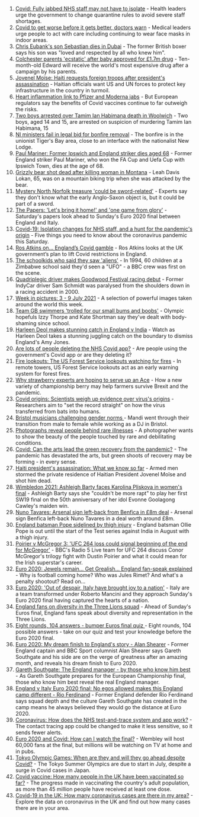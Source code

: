 1. [Covid: Fully jabbed NHS staff may not have to isolate](https://www.bbc.co.uk/news/uk-57786794) - Health leaders urge the government to change quarantine rules to avoid severe staff shortages.
2. [Covid to get worse before it gets better, doctors warn](https://www.bbc.co.uk/news/uk-57786002) - Medical leaders urge people to act with care including continuing to wear face masks in indoor areas.
3. [Chris Eubank's son Sebastian dies in Dubai](https://www.bbc.co.uk/news/uk-57786230) - The former British boxer says his son was "loved and respected by all who knew him".
4. [Colchester parents 'ecstatic' after baby approved for £1.7m drug](https://www.bbc.co.uk/news/uk-england-essex-57776754) - Ten-month-old Edward will receive the world's most expensive drug after a campaign by his parents.
5. [Jovenel Moïse: Haiti requests foreign troops after president's assassination](https://www.bbc.co.uk/news/world-latin-america-57786862) - Haitian officials want US and UN forces to protect key infrastructure in the country in turmoil.
6. [Heart inflammation link to Pfizer and Moderna jabs](https://www.bbc.co.uk/news/health-57781637) - But European regulators say the benefits of Covid vaccines continue to far outweigh the risks.
7. [Two boys arrested over Tamim Ian Habimana death in Woolwich](https://www.bbc.co.uk/news/uk-england-london-57788287) - Two boys, aged 14 and 15, are arrested on suspicion of murdering Tamim Ian Habimana, 15
8. [NI ministers fail in legal bid for bonfire removal](https://www.bbc.co.uk/news/uk-northern-ireland-57779341) - The bonfire is in the unionist Tiger's Bay area, close to an interface with the nationalist New Lodge.
9. [Paul Mariner: Former Ipswich and England striker dies aged 68](https://www.bbc.co.uk/sport/football/57788208) - Former England striker Paul Mariner, who won the FA Cup and Uefa Cup with Ipswich Town, dies at the age of 68.
10. [Grizzly bear shot dead after killing woman in Montana](https://www.bbc.co.uk/news/world-us-canada-57788218) - Leah Davis Lokan, 65, was on a mountain biking trip when she was attacked by the bear.
11. [Mystery North Norfolk treasure 'could be sword-related'](https://www.bbc.co.uk/news/uk-england-norfolk-57681725) - Experts say they don't know what the early Anglo-Saxon object is, but it could be part of a sword.
12. [The Papers: 'Let's bring it home!' and 'one game from glory'](https://www.bbc.co.uk/news/blogs-the-papers-57786442) - Saturday's papers look ahead to Sunday's Euro 2020 final between England and Italy.
13. [Covid-19: Isolation changes for NHS staff, and a hunt for the pandemic's origin](https://www.bbc.co.uk/news/uk-57787685) - Five things you need to know about the coronavirus pandemic this Saturday.
14. [Ros Atkins on… England’s Covid gamble](https://www.bbc.co.uk/news/uk-57777428) - Ros Atkins looks at the UK government’s plan to lift Covid restrictions in England.
15. [The schoolkids who said they saw 'aliens'](https://www.bbc.co.uk/news/stories-57749238) - In 1994, 60 children at a Zimbabwe school said they'd seen a "UFO" - a BBC crew was first on the scene.
16. [Quadriplegic driver makes Goodwood Festival racing debut](https://www.bbc.co.uk/news/uk-57768915) - Former IndyCar driver Sam Schmidt was paralysed from the shoulders down in a racing accident in 2000.
17. [Week in pictures: 3 - 9 July 2021](https://www.bbc.co.uk/news/in-pictures-57763462) - A selection of powerful images taken around the world this week.
18. [Team GB swimmers 'trolled for our small bums and boobs'](https://www.bbc.co.uk/news/newsbeat-57778626) - Olympic hopefuls Izzy Thorpe and Kate Shortman say they've dealt with body-shaming since school.
19. [Harleen Deol makes stunning catch in England v India](https://www.bbc.co.uk/sport/av/cricket/57785924) - Watch as Harleen Deol takes a stunning juggling catch on the boundary to dismiss England's Amy Jones.
20. [Are lots of people deleting the NHS Covid app?](https://www.bbc.co.uk/news/57779371) - Are people using the government's Covid app or are they deleting it?
21. [Fire lookouts: The US Forest Service lookouts watching for fires](https://www.bbc.co.uk/news/world-us-canada-57626403) - In remote towers, US Forest Service lookouts act as an early warning system for forest fires.
22. [Why strawberry experts are hoping to serve up an Ace](https://www.bbc.co.uk/news/business-57780066) - How a new variety of championship berry may help farmers survive Brexit and the pandemic.
23. [Covid origins: Scientists weigh up evidence over virus's origins](https://www.bbc.co.uk/news/science-environment-57782955) - Researchers aim to "set the record straight" on how the virus transferred from bats into humans.
24. [Bristol musicians challenging gender norms ](https://www.bbc.co.uk/news/uk-england-bristol-57767645) - Mandi went through their transition from male to female while working as a DJ in Bristol.
25. [Photographs reveal people behind rare illnesses](https://www.bbc.co.uk/news/uk-wales-57748393) - A photographer wants to show the beauty of the people touched by rare and debilitating conditions.
26. [Covid: Can the arts lead the green recovery from the pandemic?](https://www.bbc.co.uk/news/entertainment-arts-57779761) - The pandemic has devastated the arts, but green shoots of recovery may be forming - in every sense.
27. [Haiti president's assassination: What we know so far](https://www.bbc.co.uk/news/world-latin-america-57762246) - Armed men stormed the private residence of Haitian President Jovenel Moïse and shot him dead.
28. [Wimbledon 2021: Ashleigh Barty faces Karolina Pliskova in women's final](https://www.bbc.co.uk/sport/tennis/57766283) - Ashleigh Barty says she "couldn't be more rapt" to play her first SW19 final on the 50th anniversary of her idol Evonne Goolagong Cawley's maiden win.
29. [Nuno Tavares: Arsenal sign left-back from Benfica in £8m deal](https://www.bbc.co.uk/sport/football/57772226) - Arsenal sign Benfica left-back Nuno Tavares in a deal worth around £8m.
30. [England batsman Pope sidelined by thigh injury](https://www.bbc.co.uk/sport/cricket/57788266) - England batsman Ollie Pope is out until the start of the Test series against India in August with a thigh injury.
31. [Poirier v McGregor 3: 'UFC 264 loss could signal beginning of the end for McGregor'](https://www.bbc.co.uk/sport/mixed-martial-arts/57779225) - BBC's Radio 5 Live team for UFC 264 discuss Conor McGregor's trilogy fight with Dustin Poirier and what it could mean for the Irish superstar's career.
32. [Euro 2020: Jewels remain... Get Grealish... England fan-speak explained](https://www.bbc.co.uk/news/uk-57761278) - Why is football coming home? Who was Jules Rimet? And what's a penalty shootout? Read on...
33. [Euro 2020: 'Out of despair, Italy have brought joy to a nation'](https://www.bbc.co.uk/sport/football/57783077) - Italy are a team transformed under Roberto Mancini and they approach Sunday's Euro 2020 final having captured the hearts of a nation.
34. [England fans on diversity in the Three Lions squad](https://www.bbc.co.uk/news/uk-57777430) - Ahead of Sunday's Euros final, England fans speak about diversity and representation in the Three Lions.
35. [Eight rounds, 104 answers - bumper Euros final quiz ](https://www.bbc.co.uk/sport/football/57743861) - Eight rounds, 104 possible answers - take on our quiz and test your knowledge before the Euro 2020 final.
36. [Euro 2020: My dream finish to England's story - Alan Shearer](https://www.bbc.co.uk/sport/football/57752510) - Former England captain and BBC Sport columnist Alan Shearer says Gareth Southgate and his side are on the verge of greatness after an amazing month, and reveals his dream finish to Euro 2020.
37. [Gareth Southgate: The England manager - by those who know him best](https://www.bbc.co.uk/sport/football/57724429) - As Gareth Southgate prepares for the European Championship final, those who know him best reveal the real England manager.
38. [England v Italy Euro 2020 final: No egos allowed makes this England camp different - Rio Ferdinand](https://www.bbc.co.uk/sport/football/57775923) - Former England defender Rio Ferdinand says squad depth and the culture Gareth Southgate has created in the camp means he always believed they would go the distance at Euro 2020.
39. [Coronavirus: How does the NHS test-and-trace system and app work?](https://www.bbc.co.uk/news/explainers-52442754) - The contact tracing app could be changed to make it less sensitive, so it sends fewer alerts.
40. [Euro 2020 and Covid: How can I watch the final?](https://www.bbc.co.uk/news/uk-57386719) - Wembley will host 60,000 fans at the final, but millions will be watching on TV at home and in pubs.
41. [Tokyo Olympic Games: When are they and will they go ahead despite Covid?](https://www.bbc.co.uk/news/world-asia-57240044) - The Tokyo Summer Olympics are due to start in July, despite a surge in Covid cases in Japan.
42. [Covid vaccine: How many people in the UK have been vaccinated so far?](https://www.bbc.co.uk/news/health-55274833) - The progress made in vaccinating the country's adult population, as more than 45 million people have received at least one dose.
43. [Covid-19 in the UK: How many coronavirus cases are there in my area?](https://www.bbc.co.uk/news/uk-51768274) - Explore the data on coronavirus in the UK and find out how many cases there are in your area.
